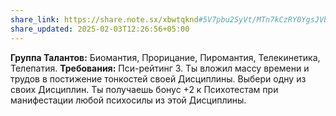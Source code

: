 ```yaml
---
share_link: https://share.note.sx/xbwtqknd#5V7pbu2SyVt/MTn7kCzRY0YgsJVbhtdq1EucfM752Ww
share_updated: 2025-02-03T12:26:56+05:00
---
```

**Группа Талантов:** Биомантия, Прорицание, Пиромантия, Телекинетика, Телепатия.
**Требования:** Пси-рейтинг 3.
Ты вложил массу времени и трудов в постижение тонкостей своей Дисциплины. Выбери одну из своих Дисциплин. Ты получаешь бонус +2 к Психотестам при манифестации любой психосилы из этой Дисциплины.